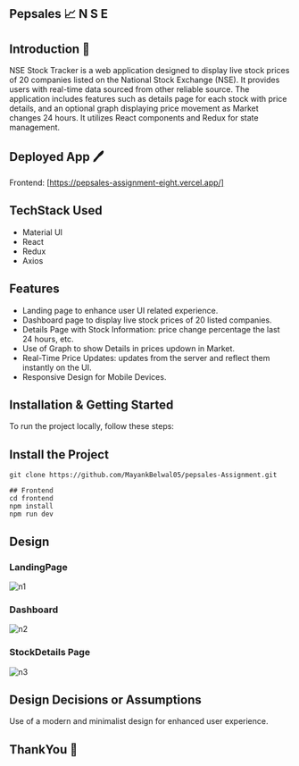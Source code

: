 ## Pepsales  📈 N S E

## Introduction 🔔

NSE Stock Tracker is a web application designed to display live stock prices of 20 companies listed on the National Stock Exchange (NSE). It provides users with real-time data sourced from other reliable source. The application includes features such as details page for each stock with price details, and an optional graph displaying price movement as Market changes 24 hours. It utilizes React components and Redux for state management.

## Deployed App 🖊️
Frontend: [https://pepsales-assignment-eight.vercel.app/]

## TechStack Used

- Material UI 
- React
- Redux
- Axios

## Features

- Landing page to enhance user UI related experience.
- Dashboard page to display live stock prices of 20 listed companies.
- Details Page with Stock Information: price change percentage the last 24 hours, etc.
- Use of Graph to show Details in prices updown in Market.
- Real-Time Price Updates: updates from the server and reflect them instantly on the UI.
- Responsive Design for Mobile Devices.

## Installation & Getting Started

To run the project locally, follow these steps:
## Install the Project
```
git clone https://github.com/MayankBelwal05/pepsales-Assignment.git
```

```
## Frontend
cd frontend
npm install
npm run dev

```
## Design

### LandingPage
![n1](https://github.com/MayankBelwal05/pepsales-Assignment/assets/147751671/0c2ec120-e3d6-46c8-8bc8-59dd2d3b1daa)

### Dashboard
![n2](https://github.com/MayankBelwal05/pepsales-Assignment/assets/147751671/73d450fc-dc4d-4e3e-a0bf-b0d7a8382867)

### StockDetails Page
![n3](https://github.com/MayankBelwal05/pepsales-Assignment/assets/147751671/51c1317d-2268-4e44-87c2-c1e74d14b83b)


## Design Decisions or Assumptions
Use of a modern and minimalist design for enhanced user experience.


## ThankYou 🙏
